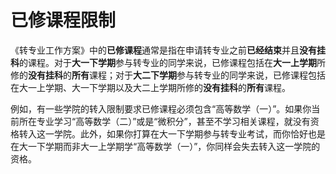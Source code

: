 # 已修课程限制

《转专业工作方案》中的**已修课程**通常是指在申请转专业之前**已经结束**并且**没有挂科**的课程。对于**大一下学期**参与转专业的同学来说，已修课程包括在**大一上学期**所修的**没有挂科**的**所有**课程；对于**大二下学期**参与转专业的同学来说，已修课程包括在大一上学期、大一下学期以及大二上学期所修的**没有挂科**的**所有**课程。

例如，有一些学院的转入限制要求已修课程必须包含“高等数学（一）”。如果你当前所在专业学习“高等数学（二）”或是“微积分”，甚至不学习相关课程，就没有资格转入这一学院。此外，如果你打算在大一下学期参与转专业考试，而你恰好也是在大一下学期而非大一上学期学“高等数学（一）”，你同样会失去转入这一学院的资格。
